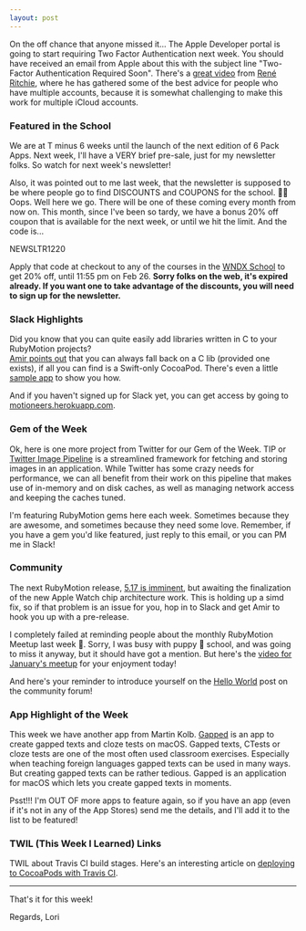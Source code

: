 ```yaml
---
layout: post
---
```


On the off chance that anyone missed it... The Apple Developer portal is going to start requiring 
Two Factor Authentication next week.  You should have received an email from Apple about this with 
the subject line "Two-Factor Authentication Required Soon".  There's a [great video](https://www.youtube.com/watch?feature=youtu.be&utm_campaign=newsletter&utm_content=12&utm_medium=web&utm_source=rubymotionweekly.com&v=YB1n2UpFzGA)
 from [René Ritchie](https://twitter.com/reneritchie?utm_campaign=newsletter&utm_content=12&utm_medium=web&utm_source=rubymotionweekly.com), 
where he has gathered some of the best advice for people who have multiple accounts, because it is 
somewhat challenging to make this work for multiple iCloud accounts. 
 
### Featured in the School

We are at T minus 6 weeks until the launch of the next edition of 6 Pack Apps.  Next week, I'll have a
VERY brief pre-sale, just for my newsletter folks.  So watch for next week's newsletter!

Also, it was pointed out to me last week, that the newsletter is supposed to be where people go to 
find DISCOUNTS and COUPONS for the school. 🤦‍♀️ Oops.  Well here we go. There will be one of these 
coming every month from now on.  This month, since I've been so tardy, we have a bonus 20% off 
coupon that is available for the next week, or until we hit the limit. And the code is... 

NEWSLTR1220

Apply that code at checkout to any of the courses in the [WNDX School](https://wndx.school/courses?utm_campaign=newsletter&utm_content=12&utm_medium=web&utm_source=rubymotionweekly.com) to get 20% off, until 11:55 pm 
on Feb 26. **Sorry folks on the web, it's expired already. If you want one to take advantage of the 
discounts, you will need to sign up for the newsletter.**
 
### Slack Highlights

Did you know that you can quite easily add libraries written in C to your RubyMotion projects?  
[Amir points out](https://motioneers.slack.com/archives/C055RDLS0/p1548792289324300?utm_campaign=newsletter&utm_content=12&utm_medium=web&utm_source=rubymotionweekly.com)
that you can always fall back on a C lib (provided one exists), if all you can find 
is a Swift-only CocoaPod.  There's even a little [sample app](https://github.com/amirrajan/rubymotionobjectivec?utm_campaign=newsletter&utm_content=12&utm_medium=web&utm_source=rubymotionweekly.com)
to show you how.  

And if you haven't signed up for Slack yet, you can get access by going to [motioneers.herokuapp.com](http://motioneers.herokuapp.com/?utm_source=rm_weekly&utm_medium=web&utm_campaign=newsletter&utm_content=12).

### Gem of the Week

Ok, here is one more project from Twitter for our Gem of the Week.  TIP or [Twitter Image Pipeline](https://github.com/twitter/ios-twitter-image-pipeline?utm_campaign=newsletter&utm_content=12&utm_medium=web&utm_source=rubymotionweekly.com) 
is a streamlined framework for fetching and storing images in an application. While Twitter has 
some crazy needs for performance, we can all benefit from their work on this pipeline that makes 
use of in-memory and on disk caches, as well as managing network access and keeping the caches tuned.
 

I'm featuring RubyMotion gems here each week.  Sometimes because they are awesome, and sometimes 
because they need some love. Remember, if you have a gem you'd like featured, just reply to this 
email, or you can PM me in Slack! 

### Community

The next RubyMotion release, [5.17 is imminent](https://motioneers.slack.com/archives/C055RS0VA/p1550524153004900?utm_campaign=newsletter&utm_content=12&utm_medium=web&utm_source=rubymotionweekly.com), 
but awaiting the finalization of the new Apple Watch 
chip architecture work. This is holding up a simd fix, so if that problem is an issue for you, hop 
in to Slack and get Amir to hook you up with a pre-release. 

I completely failed at reminding people about the monthly RubyMotion Meetup last week 🥺.  Sorry, 
I was busy with puppy 🐶 school, and was going to miss it anyway, but it should have got a mention.
But here's the [video for January's meetup](https://www.youtube.com/watch?feature=youtu.be&utm_campaign=newsletter&utm_content=12&utm_medium=web&utm_source=rubymotionweekly.com&v=r-r4pKGvjNc)
for your enjoyment today!  

And here's your reminder to introduce yourself on the [Hello World](http://community.rubymotion.com/t/hello-world-start-here/13?utm_source=rm_weekly&utm_medium=web&utm_campaign=newsletter&utm_content=12) post on the community forum!

### App Highlight of the Week

This week we have another app from Martin Kolb. [Gapped](https://gapped.de/?utm_campaign=newsletter&utm_content=12&utm_medium=web&utm_source=rubymotionweekly.com) 
is an app to create gapped texts and cloze 
tests on macOS. Gapped texts, CTests or cloze tests are one of the most often used classroom 
exercises. Especially when teaching foreign languages gapped texts can be used in many ways. But 
creating gapped texts can be rather tedious. Gapped is an application for macOS which lets you 
create gapped texts in moments.
 
Psst!!! I'm OUT OF more apps to feature again, so if you have an app (even if it's not in any of 
the App Stores) send me the details, and I'll add it to the list to be featured!

### TWIL (This Week I Learned) Links 

TWIL about Travis CI build stages.  Here's an interesting article on [deploying to CocoaPods with Travis CI](https://medium.com/@mxcl/deploying-to-cocoapods-with-travis-1150b1008342?utm_campaign=newsletter&utm_content=12&utm_medium=web&utm_source=rubymotionweekly.com).   
 
----
That's it for this week!  

Regards, Lori
